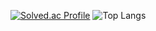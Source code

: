 [![Solved.ac Profile](http://mazassumnida.wtf/api/generate_badge?boj=leaprealm)](https://solved.ac/leaprealm) ![Top Langs](https://github-readme-stats.vercel.app/api/top-langs/?username=leaprealm&layout=compact&theme=dark)

